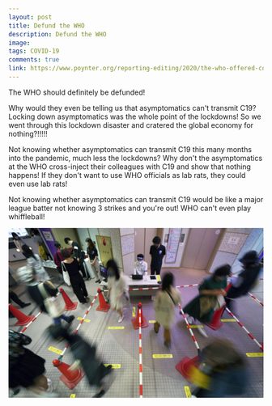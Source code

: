 ```yaml
---
layout: post
title: Defund the WHO
description: Defund the WHO
image: 
tags: COVID-19
comments: true
link: https://www.poynter.org/reporting-editing/2020/the-who-offered-confusing-new-covid-19-guidance-if-you-are-asymptomatic-are-you-infectious/
---
```

The WHO should definitely be defunded!

Why would they even be telling us that asymptomatics can't transmit C19? Locking down asymptomatics was the whole point of the lockdowns! So we went through this lockdown disaster and cratered the global economy for nothing?!!!!!


Not knowing whether asymptomatics can transmit C19 this many months into the pandemic, much less the lockdowns? Why don't the asymptomatics at the WHO cross-inject their colleagues with C19 and show that nothing
happens! If they don't want to use WHO officials as lab rats, they could even use lab rats!

Not knowing whether asymptomatics can transmit C19 would be like a major league batter not knowing 3 strikes and you're out! WHO can't even play whiffleball!

![](/../../assets/images/post-images/defund/973dd7ba78cb844600c55c4e5ced02c1.jpg)
